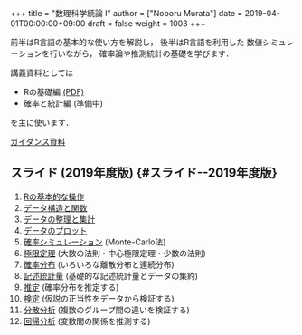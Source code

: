 +++
title = "数理科学続論 I"
author = ["Noboru Murata"]
date = 2019-04-01T00:00:00+09:00
draft = false
weight = 1003
+++

前半はR言語の基本的な使い方を解説し，
後半はR言語を利用した
数値シミュレーションを行いながら，
確率論や推測統計の基礎を学びます．

講義資料としては

-   Rの基礎編 [(PDF)](https://noboru-murata.github.io/sda/docs/note1.pdf)
-   確率と統計編 (準備中)

を主に使います．

[ガイダンス資料](https://noboru-murata.github.io/sda/spring/slide00.html)


## スライド (2019年度版) {#スライド--2019年度版}

1.  [Rの基本的な操作](https://noboru-murata.github.io/sda/spring/slide01.html)
2.  [データ構造と関数](https://noboru-murata.github.io/sda/spring/slide02.html)
3.  [データの整理と集計](https://noboru-murata.github.io/sda/spring/slide03.html)
4.  [データのプロット](https://noboru-murata.github.io/sda/spring/slide04.html)
5.  [確率シミュレーション](https://noboru-murata.github.io/sda/spring/slide05.html) (Monte-Carlo法)
6.  [極限定理](https://noboru-murata.github.io/sda/spring/slide06.html) (大数の法則・中心極限定理・少数の法則)
7.  [確率分布](https://noboru-murata.github.io/sda/spring/slide07.html) (いろいろな離散分布と連続分布)
8.  [記述統計量](https://noboru-murata.github.io/sda/spring/slide08.html) (基礎的な記述統計量とデータの集約)
9.  [推定](https://noboru-murata.github.io/sda/spring/slide09.html) (確率分布を推定する)
10. [検定](https://noboru-murata.github.io/sda/spring/slide10.html) (仮説の正当性をデータから検証する)
11. [分散分析](https://noboru-murata.github.io/sda/spring/slide11.html) (複数のグループ間の違いを検証する)
12. [回帰分析](https://noboru-murata.github.io/sda/spring/slide12.html) (変数間の関係を推測する)